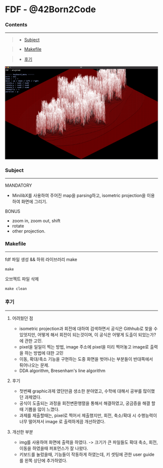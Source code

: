 # FDF - @42Born2Code

### **Contents**
------------
> + [Subject](#Subject)

> + [Makefile](#Makefile)

> + [후기](#후기)

![image](./fdf_img.png)

### **Subject**
---
MANDATORY   

- MinilibX를 사용하여 주어진 map을 parsing하고, isometric projection을 이용하여 화면에 그리기.  

BONUS
- zoom in, zoom out, shift
- rotate
- other projection.
  
### **Makefile**
---
fdf 파일 생성 && 하위 라이브러리 make

    make

오브젝트 파일 삭제

    make clean

### **후기**
----
1. 어려웠던 점
   - isometric projection과 회전에 대하여 검색하면서 공식은 Githhub로 찾을 수 있엇지만, 어떻게 해서 회전이 되는것이며, 이 공식은 어떻게 도출이 되었는가? 에 관한 고민.
   - pixel을 일일이 찍는 방법, image 주소에 pixel을 미리 찍어놓고 image로 출력을 하는 방법에 대한 고민
   - 이동, 확대/축소 기능을 구현하는 도중 화면을 벗어나는 부분들이 반대쪽에서 튀어나오는 문제.
   - DDA algorithm, Bresenham's line algorithm
  
2. 후기
   - 첫번째 graphic과제 였던만큼 생소한 분야였고, 수학에 대해서 공부를 많이했던 과제였다.
   - 공식이 도출되는 과정을 회전변환행렬을 통해서 해결하였고, 궁금증을 해결 할 때 기쁨을 많이 느꼈다.
   - 과제를 제출할때는, pixel로 찍어서 제출했지만, 회전, 축소/확대 시 수행능력이 너무 떨어져서 image 로 출력하게끔 개선하였다.

3. 개선한 부분
   - img를 사용하여 화면에 출력을 하였다. -> 크기가 큰 파일들도 확대 축소, 회전, 이동을 하였을때 퍼포먼스가 잘 나왔다.
   - 키보드를 눌렀을때, 기능들이 작동하게 하였는데, 키 셋팅에 관한 user guide를 왼쪽 상단에 추가하였다.
